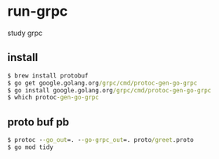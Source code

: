 # run-grpc
study grpc

## install
``` cmd
$ brew install protobuf
$ go get google.golang.org/grpc/cmd/protoc-gen-go-grpc
$ go install google.golang.org/grpc/cmd/protoc-gen-go-grpc
$ which protoc-gen-go-grpc
```

## proto buf pb
```cmd
$ protoc --go_out=. --go-grpc_out=. proto/greet.proto
$ go mod tidy
```